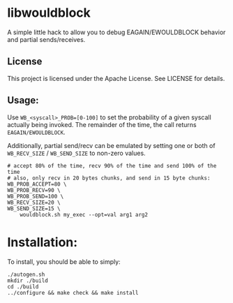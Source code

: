 libwouldblock
==========

A simple little hack to allow you to debug EAGAIN/EWOULDBLOCK behavior and
partial sends/receives.

License
-------
This project is licensed under the Apache License. See LICENSE for details.

Usage:
------

Use `WB_<syscall>_PROB=[0-100]` to set the probability of a given syscall
actually being invoked. The remainder of the time, the call returns
`EAGAIN/EWOULDBLOCK`.

Additionally, partial send/recv can be emulated by setting one or both of
`WB_RECV_SIZE` / `WB_SEND_SIZE` to non-zero values.


```Shell
# accept 80% of the time, recv 90% of the time and send 100% of the time
# also, only recv in 20 bytes chunks, and send in 15 byte chunks:
WB_PROB_ACCEPT=80 \
WB_PROB_RECV=90 \
WB_PROB_SEND=100 \
WB_RECV_SIZE=20 \
WB_SEND_SIZE=15 \
    wouldblock.sh my_exec --opt=val arg1 arg2
```

Installation:
=============

To install, you should be able to simply:

    ./autogen.sh
    mkdir ./build
    cd ./build
    ../configure && make check && make install

